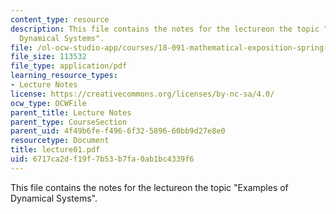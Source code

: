 ```yaml
---
content_type: resource
description: This file contains the notes for the lectureon the topic "Examples of
  Dynamical Systems".
file: /ol-ocw-studio-app/courses/18-091-mathematical-exposition-spring-2005/6717ca2df19f7b53b7fa0ab1bc4339f6_lecture01.pdf
file_size: 113532
file_type: application/pdf
learning_resource_types:
- Lecture Notes
license: https://creativecommons.org/licenses/by-nc-sa/4.0/
ocw_type: OCWFile
parent_title: Lecture Notes
parent_type: CourseSection
parent_uid: 4f49b6fe-f496-6f32-5896-60bb9d27e8e0
resourcetype: Document
title: lecture01.pdf
uid: 6717ca2d-f19f-7b53-b7fa-0ab1bc4339f6
---
```

This file contains the notes for the lectureon the topic "Examples of Dynamical Systems".